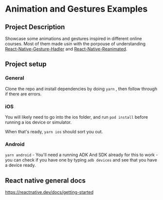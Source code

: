 # Animation and Gestures Examples

## Project Description
Showcase some animations and gestures inspired in different online courses. Most of them made usin with the porpouse of understanding [React-Native-Gesture-Hadler](https://github.com/software-mansion/react-native-gesture-handler) and [React-Native-Reanimated](https://github.com/software-mansion/react-native-reanimated).


## Project setup
### General
Clone the repo and install dependencies by doing ```yarn``` , then follow through if there are errors.

### iOS 
You will likely need to go into the ios folder, and run ```pod install``` before 
running a ios device or simulator.

When that's ready, ```yarn ios``` should sort you out.

### Android

```yarn android``` - You'll need a running ADK And SDK already for this to work - you can check if you have one by typing ```adb devices``` and see that you have a device ready.

## React native general docs
https://reactnative.dev/docs/getting-started


